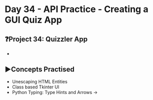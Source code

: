 # Day 34 - API Practice - Creating a GUI Quiz App

## ❓Project 34: Quizzler App
- 

## ▶️Concepts Practised
- Unescaping HTML Entities
- Class based Tkinter UI
- Python Typing: Type Hints and Arrows ->
